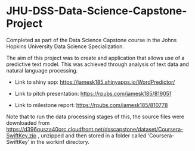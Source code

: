 # JHU-DSS-Data-Science-Capstone-Project

Completed as part of the Data Science Capstone course in the Johns Hopkins University Data Science Specialization.

The aim of this project was to create and application that allows use of a predictive text model. This was achieved through analysis of text data and natural language processing.

- Link to shiny app: https://jamesk185.shinyapps.io/WordPredictor/

- Link to pitch presentation: https://rpubs.com/jamesk185/819051

- Link to milestone report: https://rpubs.com/jamesk185/810778

Note that to run the data processing stages of this, the source files were downloaded from https://d396qusza40orc.cloudfront.net/dsscapstone/dataset/Coursera-SwiftKey.zip , unzipped and then stored in a folder called 'Coursera-SwiftKey' in the workinf directory.